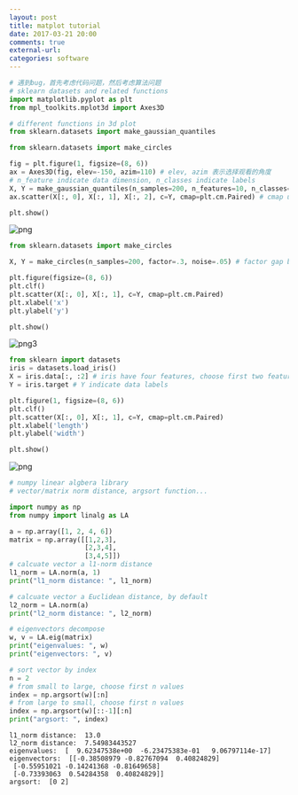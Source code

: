 ```yaml
---
layout: post
title: matplot tutorial
date: 2017-03-21 20:00
comments: true
external-url:
categories: software
---
```


```python
# 遇到bug，首先考虑代码问题，然后考虑算法问题
# sklearn datasets and related functions
import matplotlib.pyplot as plt
from mpl_toolkits.mplot3d import Axes3D

# different functions in 3d plot
from sklearn.datasets import make_gaussian_quantiles

from sklearn.datasets import make_circles

fig = plt.figure(1, figsize=(8, 6))
ax = Axes3D(fig, elev=-150, azim=110) # elev, azim 表示选择观看的角度
# n_feature indicate data dimension, n_classes indicate labels
X, Y = make_gaussian_quantiles(n_samples=200, n_features=10, n_classes=3) 
ax.scatter(X[:, 0], X[:, 1], X[:, 2], c=Y, cmap=plt.cm.Paired) # cmap use different(nicer) colors

plt.show()
```


![png](https://babahui.github.com/yorick/assets/output_0_0.png)



```python
from sklearn.datasets import make_circles

X, Y = make_circles(n_samples=200, factor=.3, noise=.05) # factor gap between inner and outer

plt.figure(figsize=(8, 6))
plt.clf()
plt.scatter(X[:, 0], X[:, 1], c=Y, cmap=plt.cm.Paired)
plt.xlabel('x')
plt.ylabel('y')

plt.show()
```


![png3](https://babahui.github.com/yorick/assets/output_1_0.png)





```python
from sklearn import datasets
iris = datasets.load_iris()
X = iris.data[:, :2] # iris have four features, choose first two features here
Y = iris.target # Y indicate data labels

plt.figure(1, figsize=(8, 6))
plt.clf()
plt.scatter(X[:, 0], X[:, 1], c=Y, cmap=plt.cm.Paired)
plt.xlabel('length')
plt.ylabel('width')

plt.show()
```


![png]("https://babahui.github.com/yorick/assets/output_2_0.png")



```python
# numpy linear algbera library
# vector/matrix norm distance, argsort function...

import numpy as np
from numpy import linalg as LA

a = np.array([1, 2, 4, 6])
matrix = np.array([[1,2,3],
                   [2,3,4],
                   [3,4,5]])
# calcuate vector a l1-norm distance
l1_norm = LA.norm(a, 1)
print("l1_norm distance: ", l1_norm)

# calcuate vector a Euclidean distance, by default
l2_norm = LA.norm(a)
print("l2_norm distance: ", l2_norm)

# eigenvectors decompose
w, v = LA.eig(matrix)
print("eigenvalues: ", w)
print("eigenvectors: ", v)

# sort vector by index
n = 2
# from small to large, choose first n values
index = np.argsort(w)[:n]
# from large to small, choose first n values
index = np.argsort(w)[::-1][:n]
print("argsort: ", index)
```

    l1_norm distance:  13.0
    l2_norm distance:  7.54983443527
    eigenvalues:  [  9.62347538e+00  -6.23475383e-01   9.06797114e-17]
    eigenvectors:  [[-0.38508979 -0.82767094  0.40824829]
     [-0.55951021 -0.14241368 -0.81649658]
     [-0.73393063  0.54284358  0.40824829]]
    argsort:  [0 2]



```python

```
